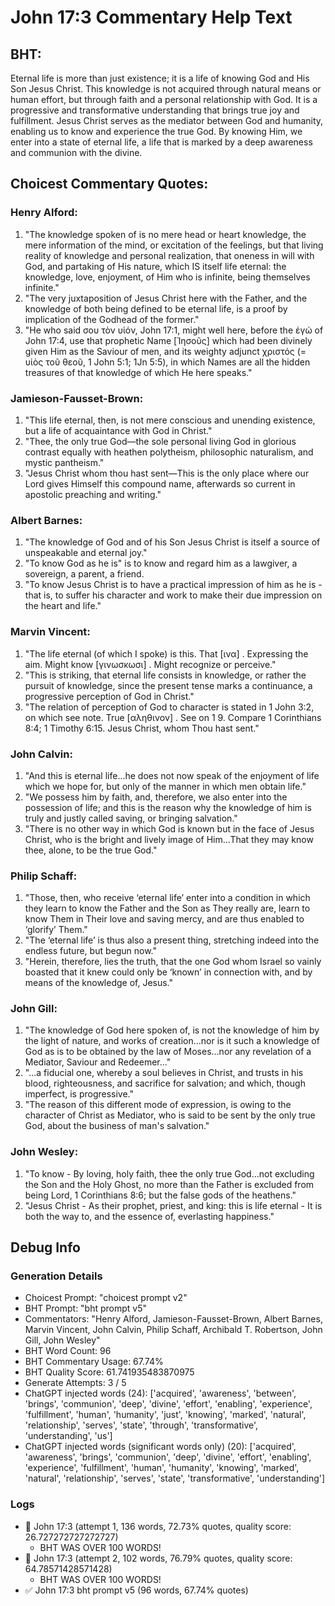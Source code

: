 # John 17:3 Commentary Help Text

## BHT:
Eternal life is more than just existence; it is a life of knowing God and His Son Jesus Christ. This knowledge is not acquired through natural means or human effort, but through faith and a personal relationship with God. It is a progressive and transformative understanding that brings true joy and fulfillment. Jesus Christ serves as the mediator between God and humanity, enabling us to know and experience the true God. By knowing Him, we enter into a state of eternal life, a life that is marked by a deep awareness and communion with the divine.

## Choicest Commentary Quotes:
### Henry Alford:
1. "The knowledge spoken of is no mere head or heart knowledge, the mere information of the mind, or excitation of the feelings, but that living reality of knowledge and personal realization, that oneness in will with God, and partaking of His nature, which IS itself life eternal: the knowledge, love, enjoyment, of Him who is infinite, being themselves infinite."
2. "The very juxtaposition of Jesus Christ here with the Father, and the knowledge of both being defined to be eternal life, is a proof by implication of the Godhead of the former."
3. "He who said σου τὸν υἱόν, John 17:1, might well here, before the ἐγώ of John 17:4, use that prophetic Name [Ἰησοῦς] which had been divinely given Him as the Saviour of men, and its weighty adjunct χριστός (= υἱὸς τοῦ θεοῦ, 1 John 5:1; 1Jn 5:5), in which Names are all the hidden treasures of that knowledge of which He here speaks."

### Jamieson-Fausset-Brown:
1. "This life eternal, then, is not mere conscious and unending existence, but a life of acquaintance with God in Christ."
2. "Thee, the only true God—the sole personal living God in glorious contrast equally with heathen polytheism, philosophic naturalism, and mystic pantheism."
3. "Jesus Christ whom thou hast sent—This is the only place where our Lord gives Himself this compound name, afterwards so current in apostolic preaching and writing."

### Albert Barnes:
1. "The knowledge of God and of his Son Jesus Christ is itself a source of unspeakable and eternal joy."
2. "To know God as he is" is to know and regard him as a lawgiver, a sovereign, a parent, a friend.
3. "To know Jesus Christ is to have a practical impression of him as he is - that is, to suffer his character and work to make their due impression on the heart and life."

### Marvin Vincent:
1. "The life eternal (of which I spoke) is this. That [ινα] . Expressing the aim. Might know [γινωσκωσι] . Might recognize or perceive."
2. "This is striking, that eternal life consists in knowledge, or rather the pursuit of knowledge, since the present tense marks a continuance, a progressive perception of God in Christ."
3. "The relation of perception of God to character is stated in 1 John 3:2, on which see note. True [αληθινον] . See on 1 9. Compare 1 Corinthians 8:4; 1 Timothy 6:15. Jesus Christ, whom Thou hast sent."

### John Calvin:
1. "And this is eternal life...he does not now speak of the enjoyment of life which we hope for, but only of the manner in which men obtain life."
2. "We possess him by faith, and, therefore, we also enter into the possession of life; and this is the reason why the knowledge of him is truly and justly called saving, or bringing salvation."
3. "There is no other way in which God is known but in the face of Jesus Christ, who is the bright and lively image of Him...That they may know thee, alone, to be the true God."


### Philip Schaff:
1. "Those, then, who receive ‘eternal life’ enter into a condition in which they learn to know the Father and the Son as They really are, learn to know Them in Their love and saving mercy, and are thus enabled to ‘glorify’ Them."
2. "The ‘eternal life’ is thus also a present thing, stretching indeed into the endless future, but begun now."
3. "Herein, therefore, lies the truth, that the one God whom Israel so vainly boasted that it knew could only be ‘known’ in connection with, and by means of the knowledge of, Jesus."

### John Gill:
1. "The knowledge of God here spoken of, is not the knowledge of him by the light of nature, and works of creation...nor is it such a knowledge of God as is to be obtained by the law of Moses...nor any revelation of a Mediator, Saviour and Redeemer..."
2. "...a fiducial one, whereby a soul believes in Christ, and trusts in his blood, righteousness, and sacrifice for salvation; and which, though imperfect, is progressive."
3. "The reason of this different mode of expression, is owing to the character of Christ as Mediator, who is said to be sent by the only true God, about the business of man's salvation."

### John Wesley:
1. "To know - By loving, holy faith, thee the only true God...not excluding the Son and the Holy Ghost, no more than the Father is excluded from being Lord, 1 Corinthians 8:6; but the false gods of the heathens." 
2. "Jesus Christ - As their prophet, priest, and king: this is life eternal - It is both the way to, and the essence of, everlasting happiness."


## Debug Info
### Generation Details
- Choicest Prompt: "choicest prompt v2"
- BHT Prompt: "bht prompt v5"
- Commentators: "Henry Alford, Jamieson-Fausset-Brown, Albert Barnes, Marvin Vincent, John Calvin, Philip Schaff, Archibald T. Robertson, John Gill, John Wesley"
- BHT Word Count: 96
- BHT Commentary Usage: 67.74%
- BHT Quality Score: 61.741935483870975
- Generate Attempts: 3 / 5
- ChatGPT injected words (24):
	['acquired', 'awareness', 'between', 'brings', 'communion', 'deep', 'divine', 'effort', 'enabling', 'experience', 'fulfillment', 'human', 'humanity', 'just', 'knowing', 'marked', 'natural', 'relationship', 'serves', 'state', 'through', 'transformative', 'understanding', 'us']
- ChatGPT injected words (significant words only) (20):
	['acquired', 'awareness', 'brings', 'communion', 'deep', 'divine', 'effort', 'enabling', 'experience', 'fulfillment', 'human', 'humanity', 'knowing', 'marked', 'natural', 'relationship', 'serves', 'state', 'transformative', 'understanding']

### Logs
- 🔄 John 17:3 (attempt 1, 136 words, 72.73% quotes, quality score: 26.727272727272727) 
	- BHT WAS OVER 100 WORDS!
- 🔄 John 17:3 (attempt 2, 102 words, 76.79% quotes, quality score: 64.78571428571428) 
	- BHT WAS OVER 100 WORDS!
- ✅ John 17:3 bht prompt v5 (96 words, 67.74% quotes)